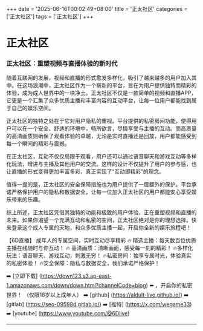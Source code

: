 +++
date = '2025-06-16T00:02:49+08:00'
title = '正太社区'
categories = ['正太社区']
tags = ['正太社区']
+++

# 正太社区

### 正太社区：重塑视频与直播体验的新时代

随着互联网的发展，视频和直播的形式愈发多样化，吸引了越来越多的用户加入其中。在这场浪潮中，正太社区作为一个崭新的平台，旨在为用户提供独特而精彩的体验，成为成人世界中的一块净土。正太社区不仅是一款简单的视频和直播APP，它更是一个汇集了众多优质主播和丰富内容的互动平台，让每一位用户都能找到属于自己的娱乐空间。

正太社区的独特之处在于它对用户隐私的重视。平台提供的私密房间功能，使得用户可以在一个安全、舒适的环境中，畅所欲言，尽情享受与主播的互动。而高质量的高清画质则确保了观看体验的卓越，无论是实时直播还是回放，用户都能感受到每一个瞬间的精彩与震撼。

在正太社区，互动不仅仅局限于观看，用户还可以通过语音聊天和游戏互动等多样化玩法，增进与主播及其他用户的交流。这样的设计不仅提升了用户的参与感，也让直播的形式变得更加丰富多彩，真正实现了“互动即精彩”的理念。

值得一提的是，正太社区的安全保障措施也为用户提供了一层额外的保护。平台承诺严格保护用户的隐私和数据安全，让每一位加入正太社区的用户都能安心享受娱乐带来的乐趣。

综上所述，正太社区凭借其独特的功能和极致的用户体验，正在重塑视频和直播的未来。如果你渴望一个充满互动和私密的空间，正太社区绝对是你的理想选择。快来登录这个成人专属的天地，和众多优质主播一起，开启你全新的娱乐旅程吧！

【6D直播】
成年人的专属空间，实时互动尽享精彩
🔥 精选主播：每天数百位优质主播在线随时与你互动！
🔥 高清画质：清晰画面，感受每一刻的精彩！
🔥多样化玩法：语音聊天、游戏互动，刺激无穷！
🔥私密房间：独享专属时光，体验真实的私密体验！
🔥安全保障：隐私与数据安全，我们承诺严格保护！

➡️ [立即下载] (https://down123.s3.ap-east-1.amazonaws.com/down/down.html?channelCode=blog) ⬅️ ，开启你的私密世界！
（仅限18岁以上成年人）
➡️ [github] (https://aldult-live.github.io/)
➡️ [gitlab] (https://seo-09598d.gitlab.io/)
➡️ [推特] (https://x.com/wegame33)
➡️ [youtube] (https://www.youtube.com/@6Dlive)

---

